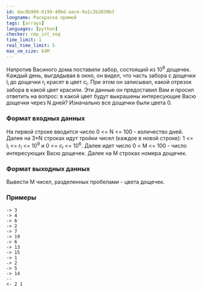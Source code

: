 ```yaml
---
id: dac8b909-6199-49bd-aace-9a1c2b2030b3
longname: Раскраска прямой
tags: [arrays]
languages: [python]
checker: cmp_int_seq
time_limit: 1
real_time_limit: 5
max_vm_size: 64M
---
```


Напротив Васиного дома поставили забор, состоящий из 10<sup>9</sup> дощечек. Каждый день, выгдядывая в окно, он видел, что часть забора с дощечки l<sub>i</sub> до дощечки r<sub>i</sub> красят в цвет c<sub>i</sub>. При этом он записывал, какой отрезок забора в какой цвет красили.
Эти данные он предоставил Вам и просил ответить на вопрос: в какой цвет будут выкрашены интересующие Васю дощечки через N дней? Изначально все дощечки были цвета 0.

### Формат входных данных

На первой строке вводится число 0 <= N <= 100 - количество дней.
Далее на 3*N строках идут тройки чисел (каждое в новой строке): 1 <= l<sub>i</sub> <= r<sub>i</sub> <= 10<sup>9</sup> и 0 <= c<sub>i</sub> <= 10<sup>6</sup>.
Далее идет число 0 < M <= 100 - число интересующих Васю дощечек.
Далее на M строках номера дощечек.

### Формат выходных данных

Вывести M чисел, разделенных пробелами - цвета дощечек.

### Примеры

```
-> 3
-> 4
-> 6
-> 2
-> 7
-> 19
-> 6
-> 13
-> 15
-> 1
-> 2
-> 5
-> 14
--
<- 2 1
```

